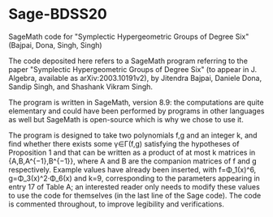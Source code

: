 # Sage-BDSS20
SageMath code for "Symplectic Hypergeometric Groups of Degree Six" (Bajpai, Dona, Singh, Singh)

The code deposited here refers to a SageMath program referring to the paper "Symplectic Hypergeometric Groups of Degree Six" (to appear in J. Algebra, available as arXiv:2003.10191v2), by Jitendra Bajpai, Daniele Dona, Sandip Singh, and Shashank Vikram Singh.

The program is written in SageMath, version 8.9: the computations are quite elementary and could have been performed by programs in other languages as well but SageMath is open-source which is why we chose to use it.

The program is designed to take two polynomials f,g and an integer k, and find whether there exists some γ∈Γ(f,g) satisfying the hypotheses of Proposition 1 and that can be written as a product of at most k matrices in {A,B,A^{−1},B^{−1}}, where A and B are the companion matrices of f and g respectively. Example values have already been inserted, with f=Φ_1(x)^6, g=Φ_3(x)^2·Φ_6(x) and k=9, corresponding to the parameters appearing in entry 17 of Table A; an interested reader only needs to modify these values to use the code for themselves (in the last line of the Sage code). The code is commented throughout, to improve legibility and verifications.
